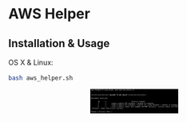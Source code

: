 # AWS Helper

## Installation & Usage

OS X & Linux:

```sh
bash aws_helper.sh
```

<p align="center">
  <img src="img/demo_bash.png" width="35%">
</p>
